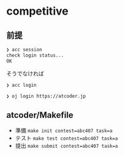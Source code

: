 # competitive

## 前提

```zsh
❯ acc session
check login status...
OK
```

そうでなければ

```zsh
❯ acc login

❯ oj login https://atcoder.jp
```

## atcoder/Makefile

- 準備 `make init contest=abc407 task=a`
- テスト `make test contest=abc407 task=a`
- 提出 `make submit contest=abc407 task=a`
